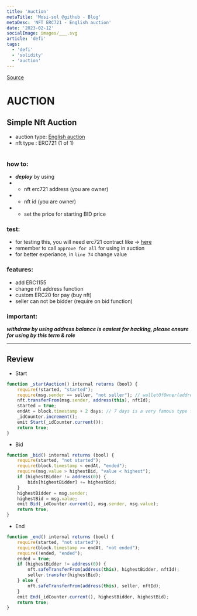 ```yaml
---
title: 'Auction'
metaTitle: 'Mosi-sol @github - Blog'
metaDesc: 'NFT ERC721 - English auction'
date: '2023-02-12'
socialImage: images/___.svg
article: 'defi'
tags:
  - 'defi'
  - 'solidity'
  - 'auction'
---
```


[Source](https://github.com/mosi-sol/live-contracts-s2/blob/main/02-NftEnglishAuction/Auction.sol)

# AUCTION

## Simple Nft Auction
- auction type: [English auction](https://en.wikipedia.org/wiki/English_auction)
- nft type : ERC721 (1 of 1)

#

### how to:
- ***deploy*** by using 
- - nft erc721 address (you are owner)
- - nft id (you are owner)
- - set the price for starting BID price

### test:
- for testing this, you will need erc721 contract like -> [here](https://github.com/mosi-sol/erc721/tree/main/v5)
- remember to call `approve for all` for using in auction
- for better experiance, in `line 74` change value

### features:
- add ERC1155
- change nft address function
- custom ERC20 for pay (buy nft)
- seller can not be bidder (require on bid function)

### important:
***withdraw by using address balance is easiest for hacking, please ensure for using by this term & role***

---

## Review

- Start

```js
function _startAuction() internal returns (bool) {
    require(!started, "started");
    require(msg.sender == seller, "not seller"); // walletOfOwner(address) => seller
    nft.transferFrom(msg.sender, address(this), nftId);
    started = true;
    endAt = block.timestamp + 2 days; // 7 days is a very famous type for artists :)
    _idCounter.increment();
    emit Start(_idCounter.current());
    return true;
}
```

- Bid

```js
function _bid() internal returns (bool) {
    require(started, "not started");
    require(block.timestamp < endAt, "ended");
    require(msg.value > highestBid, "value < highest");
    if (highestBidder != address(0)) {
        bids[highestBidder] += highestBid;
    }
    highestBidder = msg.sender;
    highestBid = msg.value;
    emit Bid(_idCounter.current(), msg.sender, msg.value);
    return true;
}
```

- End

```js
function _end() internal returns (bool) {
    require(started, "not started");
    require(block.timestamp >= endAt, "not ended");
    require(!ended, "ended");
    ended = true;
    if (highestBidder != address(0)) {
        nft.safeTransferFrom(address(this), highestBidder, nftId);
        seller.transfer(highestBid);
    } else {
        nft.safeTransferFrom(address(this), seller, nftId);
    }
    emit End(_idCounter.current(), highestBidder, highestBid);
    return true;
}
```

